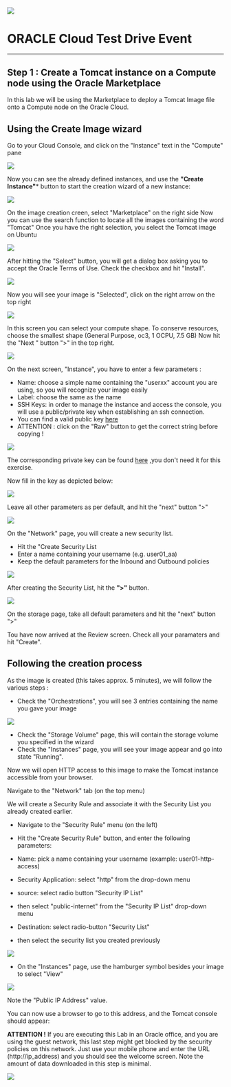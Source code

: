 ![](../common/images/customer.logo.png)
---
# ORACLE Cloud Test Drive Event
----
## Step 1 : Create a Tomcat instance on a Compute node using the Oracle Marketplace

In this lab we will be using the Marketplace to deploy a Tomcat Image file onto a Compute node on the Oracle Cloud. 

## Using the Create Image wizard ##

Go to your Cloud Console, and click on the "Instance" text in the "Compute" pane


![](./images/comp0.PNG)


Now you can see the already defined instances, and use the **"Create Instance"*** button to start the creation wizard of a new instance:


![](./images/comp1.PNG)


On the image creation creen, select "Marketplace" on the right side
Now you can use the search function to locate all the images containing the word "Tomcat"
Once you have the right selection, you select the Tomcat image on Ubuntu


![](images/comp2.PNG)


After hitting the "Select" button, you will get a dialog box asking you to accept the Oracle Terms of Use.
Check the checkbox and hit "Install".


![](images/comp3.PNG)


Now  you will see your image is "Selected", click on the right arrow on the top right


![](images/comp4.PNG)


In this screen you can select your compute shape.  To conserve resources, choose the smallest shape (General Purpose, oc3, 1 OCPU, 7.5 GB)
Now hit the "Next " button ">" in the top right.


![](images/comp7.PNG)


On the next screen, "Instance", you have to enter a few parameters :
+ Name: choose a simple name containing the "userxx" account you are using, so you will recognize your image easily
+ Label: choose the same as the name
+ SSH Keys: in order to manage the instance and access the console, you will use a public/private key when establishing an ssh connection.  
+ You can find a valid public key [here](bin/ctd_pub.pub)
+ ATTENTION : click on the "Raw"  button to get the correct string before copying !

![](images/comp18.PNG)

The corresponding private key can be found [here](bin/ctd_priv.openssh) ,you don't need it for this exercise.

Now fill in the key as depicted below:

![](images/comp8.PNG)


Leave all other parameters as per default, and hit the "next" button ">"


![](images/comp9c.PNG)



On the "Network" page, you will create a new security list.  
+ Hit the "Create Security List 
+ Enter a name containing your username (e.g. user01_aa)
+ Keep the default parameters for the Inbound and Outbound policies


![](images/comp9d.PNG)


After creating the Security List, hit the **">"** button.


![](images/comp9b.PNG)



On the storage page, take all default parameters and hit the "next" button ">"

Tou have now arrived at the Review screen.  Check all your paramaters and hit "Create".

## Following the creation process ##
As the image is created (this takes approx. 5 minutes), we will follow the various steps :

+ Check the "Orchestrations", you will see 3 entries containing the name you gave your image


![](images/comp10.PNG)


+ Check the "Storage Volume" page, this will contain the storage volume you specified in the wizard
+ Check the "Instances" page, you will see your image appear and go into state "Running".


Now we will open HTTP access to this image to make the Tomcat instance accessible from your browser.

Navigate to the "Network" tab (on the top menu)


We will create a Security Rule and associate it with the Security List you already created earlier.

+ Navigate to the "Security Rule" menu (on the left)
+ Hit the "Create Security Rule" button, and enter the following parameters:

+ Name: pick a name containing your username (example: user01-http-access)
+ Security Application: select "http" from the drop-down menu
+ source: select radio button "Security IP List"
+ then select "public-internet" from the "Security IP List" drop-down menu
+ Destination: select radio-button "Security List"
+ then select the security list you created previously


![](images/comp17.PNG)



+ On the "Instances" page, use the hamburger symbol besides your image to select "View"


![](images/comp11.PNG)


Note the "Public IP Address" value.

You can now use a browser to go to this address, and the Tomcat console should appear:

**ATTENTION !**
If you are executing this Lab in an Oracle office, and you are using the guest network, this last step might get blocked by the security policies on this network.  Just use your mobile phone and enter the URL (http://ip_address) and you should see the welcome screen.  Note the amount of data downloaded in this step is minimal.


![](images/comp13.PNG)


